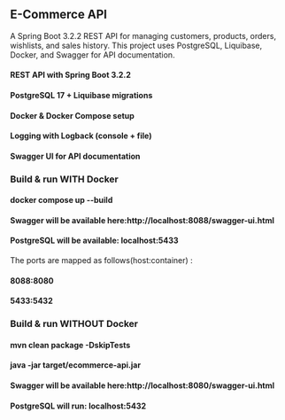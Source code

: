 ## E-Commerce API

A Spring Boot 3.2.2 REST API for managing customers, products, orders, wishlists, and sales history.
This project uses PostgreSQL, Liquibase, Docker, and Swagger for API documentation.

#### REST API with Spring Boot 3.2.2 
#### PostgreSQL 17 + Liquibase migrations
#### Docker & Docker Compose setup
#### Logging with Logback (console + file)
#### Swagger UI for API documentation


### Build & run WITH Docker

#### docker compose up --build
#### Swagger will be available here:http://localhost:8088/swagger-ui.html
#### PostgreSQL will be available: localhost:5433

The ports are mapped as follows(host:container) :
#### 8088:8080
#### 5433:5432


### Build & run WITHOUT Docker

#### mvn clean package -DskipTests
#### java -jar target/ecommerce-api.jar
#### Swagger will be available here:http://localhost:8080/swagger-ui.html
#### PostgreSQL will run: localhost:5432




